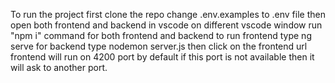 To run the project first clone the repo 
change .env.examples to .env file
then open both frontend and backend in vscode on different vscode window
run "npm i" command for both frontend and backend 
to run frontend type ng serve
for backend type nodemon server.js
then click on the frontend url frontend will run on 4200 port by default if this port is not available then it will ask to another port.

